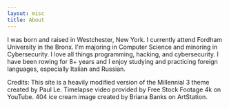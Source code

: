 ```yaml
---
layout: misc
title: About
---
```


I was born and raised in Westchester, New York. I currently attend Fordham University in the Bronx. I'm majoring in Computer Science and minoring in Cybersecurity. I love all things programming, hacking, and cybersecurity. I have been rowing for 8+ years and I enjoy studying and practicing foreign languages, especially Italian and Russian. 

Credits: This site is a heavily modified version of the Millennial 3 theme created by Paul Le. Timelapse video provided by Free Stock Footage 4k on YouTube. 404 ice cream image created by Briana Banks on ArtStation.
